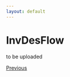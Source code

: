 ```yaml
---
layout: default
---
```


# InvDesFlow

to be uploaded


<div class="pagination">
  <a href="{{ '/Phys/CP/CP_content.html' | relative_url }}" class="prev-button">Previous</a>
</div>
